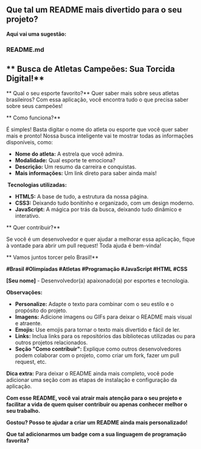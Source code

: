 ##  Que tal um README mais divertido para o seu projeto? 

**Aqui vai uma sugestão:**

### **README.md**

## ** Busca de Atletas Campeões: Sua Torcida Digital!**

** Qual o seu esporte favorito?** Quer saber mais sobre seus atletas brasileiros? Com essa aplicação, você encontra tudo o que precisa saber sobre seus campeões! 

** Como funciona?**

É simples! Basta digitar o nome do atleta ou esporte que você quer saber mais e pronto! Nossa busca inteligente vai te mostrar todas as informações disponíveis, como:

* **Nome do atleta:** A estrela que você admira.
* **Modalidade:** Qual esporte te emociona?
* **Descrição:** Um resumo da carreira e conquistas.
* **Mais informações:** Um link direto para saber ainda mais!

**️ Tecnologias utilizadas:**

* **HTML5:** A base de tudo, a estrutura da nossa página.
* **CSS3:** Deixando tudo bonitinho e organizado, com um design moderno.
* **JavaScript:** A mágica por trás da busca, deixando tudo dinâmico e interativo.

** Quer contribuir?**

Se você é um desenvolvedor e quer ajudar a melhorar essa aplicação, fique à vontade para abrir um pull request! Toda ajuda é bem-vinda!

** Vamos juntos torcer pelo Brasil!**

**#Brasil #Olimpíadas #Atletas #Programação #JavaScript #HTML #CSS**

**[Seu nome]** - Desenvolvedor(a) apaixonado(a) por esportes e tecnologia.

**Observações:**

* **Personalize:** Adapte o texto para combinar com o seu estilo e o propósito do projeto.
* **Imagens:** Adicione imagens ou GIFs para deixar o README mais visual e atraente.
* **Emojis:** Use emojis para tornar o texto mais divertido e fácil de ler.
* **Links:** Inclua links para os repositórios das bibliotecas utilizadas ou para outros projetos relacionados.
* **Seção "Como contribuir":** Explique como outros desenvolvedores podem colaborar com o projeto, como criar um fork, fazer um pull request, etc.

**Dica extra:** Para deixar o README ainda mais completo, você pode adicionar uma seção com as etapas de instalação e configuração da aplicação.

**Com esse README, você vai atrair mais atenção para o seu projeto e facilitar a vida de quem quiser contribuir ou apenas conhecer melhor o seu trabalho.** 

**Gostou? Posso te ajudar a criar um README ainda mais personalizado!** 

**Que tal adicionarmos um badge com a sua linguagem de programação favorita?** 
